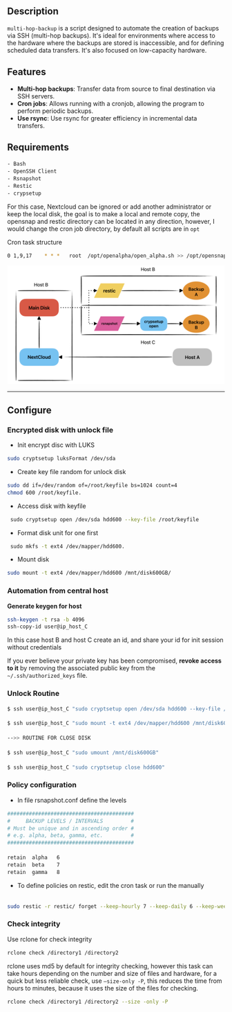 ## Description

`multi-hop-backup` is a script designed to automate the creation of backups via SSH (multi-hop backups). It's ideal for environments where access to the hardware where the backups are stored is inaccessible, and for defining scheduled data transfers. It's also focused on low-capacity hardware.

## Features

- **Multi-hop backups**: Transfer data from source to final destination via SSH servers.
- **Cron jobs**: Allows running with a cronjob, allowing the program to perform periodic backups.
- **Use rsync**: Use rsync for greater efficiency in incremental data transfers.

## Requirements

```bash
- Bash
- OpenSSH Client
- Rsnapshot
- Restic
- crypsetup
```


For this case, Nextcloud can be ignored or add another administrator or keep the local disk, the goal is to make a local and remote copy, the opensnap and restic directory can be located in any direction, however, I would change the cron job directory, by default all scripts are in `opt`

Cron task structure

```bash
0 1,9,17    * * *   root  /opt/openalpha/open_alpha.sh >> /opt/opensnap/openalpha/log_openalpha 2>&1
```

![](https://github.com/migue-afk/toolshub/blob/master/multi-hop-backup/screenshot/scheme.png)


----

## Configure

### Encrypted disk with unlock file

- Init encrypt disc with LUKS

```bash
sudo cryptsetup luksFormat /dev/sda 
```
 
- Create key file random for unlock disk
 
``` bash
sudo dd if=/dev/random of=/root/keyfile bs=1024 count=4
chmod 600 /root/keyfile. 
```

- Access disk with keyfile

``` bash
 sudo cryptsetup open /dev/sda hdd600 --key-file /root/keyfile
```

- Format disk unit for one first

```bash
 sudo mkfs -t ext4 /dev/mapper/hdd600.    
```

- Mount disk
```bash
sudo mount -t ext4 /dev/mapper/hdd600 /mnt/disk600GB/
```

### Automation from central host

**Generate keygen for host**

```bash
ssh-keygen -t rsa -b 4096
ssh-copy-id user@ip_host_C
```

In this case host B and host C create an id, and share your id for init session without credentials

If you ever believe your private key has been compromised, **revoke access to it** by removing the associated public key from the `~/.ssh/authorized_keys` file.

### Unlock Routine

```bash
$ ssh user@ip_host_C "sudo cryptsetup open /dev/sda hdd600 --key-file /root/keyfile"

$ ssh user@ip_host_C "sudo mount -t ext4 /dev/mapper/hdd600 /mnt/disk600GB/"

-->> ROUTINE FOR CLOSE DISK

$ ssh user@ip_host_C "sudo umount /mnt/disk600GB"

$ ssh user@ip_host_C "sudo cryptsetup close hdd600"
```
### Policy configuration

- In file rsnapshot.conf define the levels

```bash
#########################################
#     BACKUP LEVELS / INTERVALS         #
# Must be unique and in ascending order #
# e.g. alpha, beta, gamma, etc.         #
#########################################

retain  alpha   6
retain  beta    7
retain  gamma   8
```
- To define policies on restic, edit the cron task or run the manually
  
```bash

sudo restic -r restic/ forget --keep-hourly 7 --keep-daily 6 --keep-weekly 4 --keep-monthly 12 --keep-yearly 1 
```
### Check integrity
Use rclone for check integrity
```bash
rclone check /directory1 /directory2
```

rclone uses md5 by default for integrity checking, however this task can take hours depending on the number and size of files and hardware, for a quick but less reliable check, use `—size-only -P`, this reduces the time from hours to minutes, because it uses the size of the files for checking.

```bash
rclone check /directory1 /directory2 --size -only -P
```
